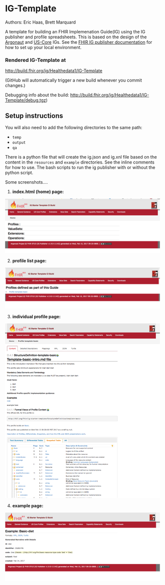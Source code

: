 # IG-Template  
Authors:  Eric Haas, Brett Marquard

A template for building an FHIR Implemenation Guide(IG) using the IG publisher and profile spreadsheets.  This is based on the design of the [Argonaut](http://www.fhir.org/guides/argonaut/r2/) and [US-Core](http://hl7.org/fhir/us/core/) IGs.    See the [FHIR IG publisher documentation](http://wiki.hl7.org/index.php?title=IG_Publisher_Documentation)  for how to set up your local environment.  

### Rendered IG-Template at

http://build.fhir.org/ig/Healthedata1/IG-Template

(GitHub will automatically trigger a new build whenever you commit changes.)

Debugging info about the build: http://build.fhir.org/ig/Healthedata1/IG-Template/debug.tgz)

## Setup instructions

You will also need to add the following directories to the same path:

- `temp`
- `output`
- `qa`

There is a python file that will create the ig.json and ig.xnl file based on the content in the `resources` and `example` directories.  See the inline comments for how to use.  The bash scripts to run the ig publisher with or without the python script.  

Some screenshots....

1. **index.html (home) page:**

![index.html page](ss1.png)

2. **profile list page:**

![profile list page](ss2.png)

3. **individual profile page:**

![profile page](ss3.png)

4. **example page:**

![example](ss4.png)














